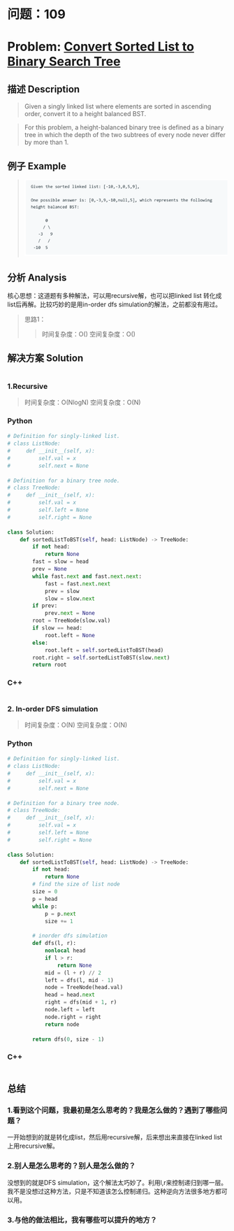 
# 问题：109
# Problem: [Convert Sorted List to Binary Search Tree](https://leetcode.com/problems/convert-sorted-list-to-binary-search-tree/)

## 描述 Description
> Given a singly linked list where elements are sorted in ascending order, convert it to a height balanced BST.

> For this problem, a height-balanced binary tree is defined as a binary tree in which the depth of the two subtrees of every node never differ by more than 1.


## 例子 Example
 
> ![example1](../img/109.png)


## 分析 Analysis

核心思想：这道题有多种解法，可以用recursive解，也可以把linked list 转化成list后再解。比较巧妙的是用in-order dfs simulation的解法，之前都没有用过。
> 思路1：
>> 时间复杂度：O()
>> 空间复杂度：O()


## 解决方案 Solution
```

```
### 1.Recursive

> 时间复杂度：O(NlogN)
> 空间复杂度：O(N)

### Python


```python
# Definition for singly-linked list.
# class ListNode:
#     def __init__(self, x):
#         self.val = x
#         self.next = None

# Definition for a binary tree node.
# class TreeNode:
#     def __init__(self, x):
#         self.val = x
#         self.left = None
#         self.right = None

class Solution:
    def sortedListToBST(self, head: ListNode) -> TreeNode:
        if not head:
            return None
        fast = slow = head
        prev = None
        while fast.next and fast.next.next:
            fast = fast.next.next
            prev = slow
            slow = slow.next
        if prev:
            prev.next = None
        root = TreeNode(slow.val)
        if slow == head:
            root.left = None
        else:
            root.left = self.sortedListToBST(head)
        root.right = self.sortedListToBST(slow.next)
        return root
```

### C++

```c++

```


### 2. In-order DFS simulation


> 时间复杂度：O(N)
> 空间复杂度：O(N)

### Python


```python
# Definition for singly-linked list.
# class ListNode:
#     def __init__(self, x):
#         self.val = x
#         self.next = None

# Definition for a binary tree node.
# class TreeNode:
#     def __init__(self, x):
#         self.val = x
#         self.left = None
#         self.right = None

class Solution:
    def sortedListToBST(self, head: ListNode) -> TreeNode:
        if not head:
            return None
        # find the size of list node
        size = 0
        p = head
        while p:
            p = p.next
            size += 1
        
        # inorder dfs simulation
        def dfs(l, r):
            nonlocal head
            if l > r:
                return None
            mid = (l + r) // 2
            left = dfs(l, mid - 1)
            node = TreeNode(head.val)
            head = head.next
            right = dfs(mid + 1, r)
            node.left = left
            node.right = right
            return node
        
        return dfs(0, size - 1)
```

### C++

```c++

```



## 总结

### 1.看到这个问题，我最初是怎么思考的？我是怎么做的？遇到了哪些问题？
一开始想到的就是转化成list，然后用recursive解，后来想出来直接在linked list上用recursive解。
### 2.别人是怎么思考的？别人是怎么做的？
没想到的就是DFS simulation，这个解法太巧妙了。利用l,r来控制递归到哪一层。我不是没想过这种方法，只是不知道该怎么控制递归。这种逆向方法很多地方都可以用。

### 3.与他的做法相比，我有哪些可以提升的地方？



```python

```
